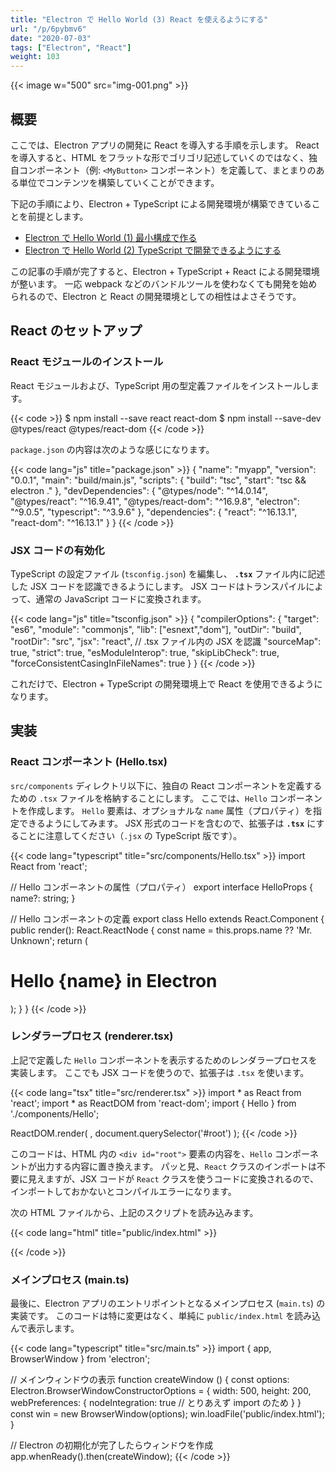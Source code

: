 ```yaml
---
title: "Electron で Hello World (3) React を使えるようにする"
url: "/p/6pybmv6"
date: "2020-07-03"
tags: ["Electron", "React"]
weight: 103
---
```


{{< image w="500" src="img-001.png" >}}

概要
----

ここでは、Electron アプリの開発に React を導入する手順を示します。
React を導入すると、HTML をフラットな形でゴリゴリ記述していくのではなく、独自コンポーネント（例: `<MyButton>` コンポーネント）を定義して、まとまりのある単位でコンテンツを構築していくことができます。

下記の手順により、Electron + TypeScript による開発環境が構築できていることを前提とします。

- [Electron で Hello World (1) 最小構成で作る](/p/ter4eq2)
- [Electron で Hello World (2) TypeScript で開発できるようにする](/p/78whxix)

この記事の手順が完了すると、Electron + TypeScript + React による開発環境が整います。
一応 webpack などのバンドルツールを使わなくても開発を始められるので、Electron と React の開発環境としての相性はよさそうです。


React のセットアップ
----

### React モジュールのインストール

React モジュールおよび、TypeScript 用の型定義ファイルをインストールします。

{{< code >}}
$ npm install --save react react-dom
$ npm install --save-dev @types/react @types/react-dom
{{< /code >}}

`package.json` の内容は次のような感じになります。

{{< code lang="js" title="package.json" >}}
{
  "name": "myapp",
  "version": "0.0.1",
  "main": "build/main.js",
  "scripts": {
    "build": "tsc",
    "start": "tsc && electron ."
  },
  "devDependencies": {
    "@types/node": "^14.0.14",
    "@types/react": "^16.9.41",
    "@types/react-dom": "^16.9.8",
    "electron": "^9.0.5",
    "typescript": "^3.9.6"
  },
  "dependencies": {
    "react": "^16.13.1",
    "react-dom": "^16.13.1"
  }
}
{{< /code >}}

### JSX コードの有効化

TypeScript の設定ファイル (`tsconfig.json`) を編集し、 __`.tsx`__ ファイル内に記述した JSX コードを認識できるようにします。
JSX コードはトランスパイルによって、通常の JavaScript コードに変換されます。

{{< code lang="js" title="tsconfig.json" >}}
{
  "compilerOptions": {
    "target": "es6",
    "module": "commonjs",
    "lib": ["esnext","dom"],
    "outDir": "build",
    "rootDir": "src",
    "jsx": "react",  // .tsx ファイル内の JSX を認識
    "sourceMap": true,
    "strict": true,
    "esModuleInterop": true,
    "skipLibCheck": true,
    "forceConsistentCasingInFileNames": true
  }
}
{{< /code >}}

これだけで、Electron + TypeScript の開発環境上で React を使用できるようになります。


実装
----

### React コンポーネント (Hello.tsx)

`src/components` ディレクトリ以下に、独自の React コンポーネントを定義するための `.tsx` ファイルを格納することにします。
ここでは、`Hello` コンポーネントを作成します。
`Hello` 要素は、オプショナルな `name` 属性（プロパティ）を指定できるようにしてみます。
JSX 形式のコードを含むので、拡張子は __`.tsx`__ にすることに注意してください（`.jsx` の TypeScript 版です）。

{{< code lang="typescript" title="src/components/Hello.tsx" >}}
import React from 'react';

// Hello コンポーネントの属性（プロパティ）
export interface HelloProps {
  name?: string;
}

// Hello コンポーネントの定義
export class Hello extends React.Component<HelloProps> {
  public render(): React.ReactNode {
    const name = this.props.name ?? 'Mr. Unknown';
    return (
      <h1>Hello {name} in Electron</h1>
    );
  }
}
{{< /code >}}

### レンダラープロセス (renderer.tsx)

上記で定義した `Hello` コンポーネントを表示するためのレンダラープロセスを実装します。
ここでも JSX コードを使うので、拡張子は `.tsx` を使います。

{{< code lang="tsx" title="src/renderer.tsx" >}}
import * as React from 'react';
import * as ReactDOM from 'react-dom';
import { Hello } from './components/Hello';

ReactDOM.render(
  <Hello />,
  document.querySelector('#root')
);
{{< /code >}}

このコードは、HTML 内の `<div id="root">` 要素の内容を、`Hello` コンポーネントが出力する内容に置き換えます。
パッと見、`React` クラスのインポートは不要に見えますが、JSX コードが `React` クラスを使うコードに変換されるので、インポートしておかないとコンパイルエラーになります。

次の HTML ファイルから、上記のスクリプトを読み込みます。

{{< code lang="html" title="public/index.html" >}}
<!DOCTYPE html>
<html>
  <head>
    <meta charset="UTF-8">
    <title>Hello Electron!</title>
    <!-- https://electronjs.org/docs/tutorial/security#csp-meta-tag -->
    <meta http-equiv="Content-Security-Policy"
          content="script-src 'self' 'unsafe-inline';" />
  </head>
  <body>
    <div id="root"></div>
    <script>require('../build/renderer.js');</script>
  </body>
</html>
{{< /code >}}

### メインプロセス (main.ts)

最後に、Electron アプリのエントリポイントとなるメインプロセス (`main.ts`) の実装です。
このコードは特に変更はなく、単純に `public/index.html` を読み込んで表示します。

{{< code lang="typescript" title="src/main.ts" >}}
import { app, BrowserWindow } from 'electron';

// メインウィンドウの表示
function createWindow () {
  const options: Electron.BrowserWindowConstructorOptions = {
    width: 500,
    height: 200,
    webPreferences: {
      nodeIntegration: true  // とりあえず import のため
    }
  }
  const win = new BrowserWindow(options);
  win.loadFile('public/index.html');
}

// Electron の初期化が完了したらウィンドウを作成
app.whenReady().then(createWindow);
{{< /code >}}

